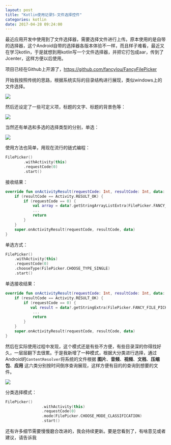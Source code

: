```yaml
---
layout: post
title: "Kotlin使用记录5-文件选择控件"
categories: kotlin
date: 2017-04-28 09:24:00
---
```




最近应用开发中使用到了文件选择器，需要选择文件进行上传。原本使用的是自带的选择器，这个Android自带的选择器各版本体验不一样，而且样子难看，最近又在学习kotlin，于是就想到用kotlin写一个文件选择器，并把它打包成aar，传到了Jcenter，这样方便以后使用。

项目已经在Github上开源了，https://github.com/fancylou/FancyFilePicker 

开始我按照传统的思路，根据系统实际的目录结构进行展现，类似windows上的文件选择。

![](http://img.muliba.net/blog/post/filePicker1.2.0-1.jpeg?imageMogr2/auto-orient/thumbnail/720x/blur/1x0/quality/75)

然后还设定了一些可定义项，标题的文字、标题的背景色等：

![](http://img.muliba.net/blog/post/filePicker1.2.0-2.jpeg?imageMogr2/auto-orient/thumbnail/720x/blur/1x0/quality/75)

当然还有单选和多选的选择类型的分别，单选：

![](http://img.muliba.net/blog/post/filePicker1.2.0-3.jpeg?imageMogr2/auto-orient/thumbnail/720x/blur/1x0/quality/75)

使用方法也简单，用现在流行的链式编程：

```kotlin
FilePicker()
        .withActivity(this)
        .requestCode(0)
        .start()
```



接收结果：

```kotlin
override fun onActivityResult(requestCode: Int, resultCode: Int, data: Intent?) {
    if (resultCode == Activity.RESULT_OK) {
        if (requestCode == 0) {
            val array = data?.getStringArrayListExtra(FilePicker.FANCY_FILE_PICKER_ARRAY_LIST_RESULT_KEY)
            ...
            return
        }
    }
    super.onActivityResult(requestCode, resultCode, data)
}
```



单选方式：

```kotlin
FilePicker()
	.withActivity(this)
    .requestCode(0)
    .chooseType(FilePicker.CHOOSE_TYPE_SINGLE)
    .start()
```



单选接收结果：

```kotlin
override fun onActivityResult(requestCode: Int, resultCode: Int, data: Intent?) {
    if (resultCode == Activity.RESULT_OK) {
        if (requestCode == 0) {
           val result = data?.getStringExtra(FilePicker.FANCY_FILE_PICKER_SINGLE_RESULT_KEY)
            ...
            return
        }
    }
    super.onActivityResult(requestCode, resultCode, data)
}
```



然后在实际使用过程中发现，这个模式还是有些不方便，有些目录深的你得找好久，一层层翻下去很累。于是我新增了一种模式，根据大分类进行选择，通过Android的`ContentResolver`将系统的文件根据 **图片**、**音频**、**视频**、**文档**、**压缩包**、**应用** 这六类分别按时间倒序查询展现，这样方便有目的的查询到想要的文件。

![](http://img.muliba.net/blog/post/FilePicker_2.0.0.jpg)

分类选择模式：

```kotlin
FilePicker()
                .withActivity(this)
                .requestCode(0)
                .mode(FilePicker.CHOOSE_MODE_CLASSIFICATION)
                .start()
```



还有许多细节需要慢慢磨合改进的，我会持续更新。要是您看到了，有啥意见或者建议，请告诉我